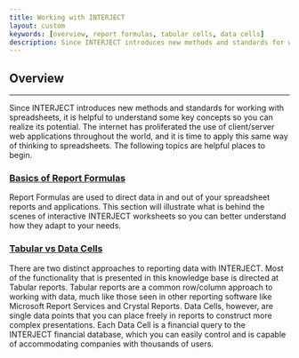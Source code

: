 ```yaml
---
title: Working with INTERJECT
layout: custom
keywords: [overview, report formulas, tabular cells, data cells]
description: Since INTERJECT introduces new methods and standards for working with spreadsheets, it is helpful to understand some key concepts so you can realize its potential.
---
```


##  **Overview**
---
Since INTERJECT introduces new methods and standards for working with spreadsheets, it is helpful to understand some key concepts so you can realize its potential. The internet has proliferated the use of client/server web applications throughout the world, and it is time to apply this same way of thinking to spreadsheets. The following topics are helpful places to begin. 

###  [ Basics of Report Formulas ](https://interject.atlassian.net/wiki/display/ID/Basics+of+Report+Formulas)

Report Formulas are used to direct data in and out of your spreadsheet reports and applications. This section will illustrate what is behind the scenes of interactive INTERJECT worksheets so you can better understand how they adapt to your needs. 

###  [ Tabular vs Data Cells ](https://interject.atlassian.net/wiki/display/ID/Data+Lists+vs+Data+Cells)

There are two distinct approaches to reporting data with INTERJECT. Most of the functionality that is presented in this knowledge base is directed at Tabular reports. Tabular reports are a common row/column approach to working with data, much like those seen in other reporting software like Microsoft Report Services and Crystal Reports. Data Cells, however, are single data points that you can place freely in reports to construct more complex presentations. Each Data Cell is a financial query to the INTERJECT financial database, which you can easily control and is capable of accommodating companies with thousands of users. 
